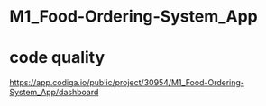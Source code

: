 # M1_Food-Ordering-System_App




# code quality

https://app.codiga.io/public/project/30954/M1_Food-Ordering-System_App/dashboard
